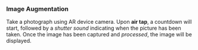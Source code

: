 ### Image Augmentation
Take a photograph using AR device camera. Upon **air
tap**, a countdown will start, followed by a *shutter
sound* indicating when the picture has been taken. Once
the image has been captured and *processed*, the image will be
displayed.